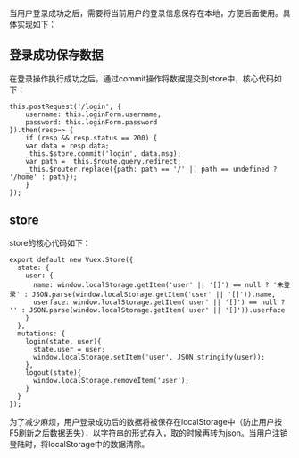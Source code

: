 当用户登录成功之后，需要将当前用户的登录信息保存在本地，方便后面使用。具体实现如下：  

## 登录成功保存数据

在登录操作执行成功之后，通过commit操作将数据提交到store中，核心代码如下：  

```
this.postRequest('/login', {
    username: this.loginForm.username,
    password: this.loginForm.password
}).then(resp=> {
    if (resp && resp.status == 200) {
    var data = resp.data;
    _this.$store.commit('login', data.msg);
    var path = _this.$route.query.redirect;
    _this.$router.replace({path: path == '/' || path == undefined ? '/home' : path});
    }
});
```  

## store

store的核心代码如下：  

```
export default new Vuex.Store({
  state: {
    user: {
      name: window.localStorage.getItem('user' || '[]') == null ? '未登录' : JSON.parse(window.localStorage.getItem('user' || '[]')).name,
      userface: window.localStorage.getItem('user' || '[]') == null ? '' : JSON.parse(window.localStorage.getItem('user' || '[]')).userface
    }
  },
  mutations: {
    login(state, user){
      state.user = user;
      window.localStorage.setItem('user', JSON.stringify(user));
    },
    logout(state){
      window.localStorage.removeItem('user');
    }
  }
});
```  

为了减少麻烦，用户登录成功后的数据将被保存在localStorage中（防止用户按F5刷新之后数据丢失），以字符串的形式存入，取的时候再转为json。当用户注销登陆时，将localStorage中的数据清除。  